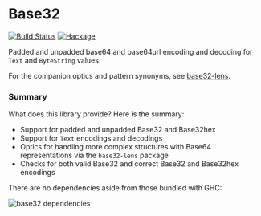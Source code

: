 # Base32

[![Build Status](https://travis-ci.com/emilypi/base32.svg?branch=master)](https://travis-ci.com/emilypi/base32)
[![Hackage](https://img.shields.io/hackage/v/base32.svg)](https://hackage.haskell.org/package/base32)

Padded and unpadded base64 and base64url encoding and decoding for `Text` and `ByteString` values.

For the companion optics and pattern synonyms, see [base32-lens](https://hackage.haskell.org/package/base32-lens).


### Summary

What does this library provide? Here is the summary:

- Support for padded and unpadded Base32 and Base32hex
- Support for `Text` encodings and decodings
- Optics for handling more complex structures with Base64 representations via the `base32-lens` package
- Checks for both valid Base32 and correct Base32 and Base32hex encodings

There are no dependencies aside from those bundled with GHC:

![base32 dependencies](https://i.imgur.com/8CdVsey.png)
